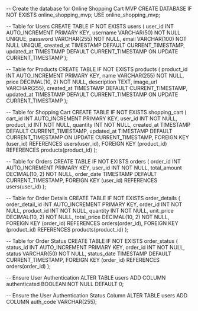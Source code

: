 -- Create the database for Online Shopping Cart MVP
CREATE DATABASE IF NOT EXISTS online_shopping_mvp;
USE online_shopping_mvp;

-- Table for Users
CREATE TABLE IF NOT EXISTS users (
    user_id INT AUTO_INCREMENT PRIMARY KEY,
    username VARCHAR(50) NOT NULL UNIQUE,
    password VARCHAR(255) NOT NULL,
    email VARCHAR(100) NOT NULL UNIQUE,
    created_at TIMESTAMP DEFAULT CURRENT_TIMESTAMP,
    updated_at TIMESTAMP DEFAULT CURRENT_TIMESTAMP ON UPDATE CURRENT_TIMESTAMP
);

-- Table for Products
CREATE TABLE IF NOT EXISTS products (
    product_id INT AUTO_INCREMENT PRIMARY KEY,
    name VARCHAR(255) NOT NULL,
    price DECIMAL(10, 2) NOT NULL,
    description TEXT,
    image_url VARCHAR(255),
    created_at TIMESTAMP DEFAULT CURRENT_TIMESTAMP,
    updated_at TIMESTAMP DEFAULT CURRENT_TIMESTAMP ON UPDATE CURRENT_TIMESTAMP
);

-- Table for Shopping Cart
CREATE TABLE IF NOT EXISTS shopping_cart (
    cart_id INT AUTO_INCREMENT PRIMARY KEY,
    user_id INT NOT NULL,
    product_id INT NOT NULL,
    quantity INT NOT NULL,
    created_at TIMESTAMP DEFAULT CURRENT_TIMESTAMP,
    updated_at TIMESTAMP DEFAULT CURRENT_TIMESTAMP ON UPDATE CURRENT_TIMESTAMP,
    FOREIGN KEY (user_id) REFERENCES users(user_id),
    FOREIGN KEY (product_id) REFERENCES products(product_id)
);

-- Table for Orders
CREATE TABLE IF NOT EXISTS orders (
    order_id INT AUTO_INCREMENT PRIMARY KEY,
    user_id INT NOT NULL,
    total_amount DECIMAL(10, 2) NOT NULL,
    order_date TIMESTAMP DEFAULT CURRENT_TIMESTAMP,
    FOREIGN KEY (user_id) REFERENCES users(user_id)
);

-- Table for Order Details
CREATE TABLE IF NOT EXISTS order_details (
    order_detail_id INT AUTO_INCREMENT PRIMARY KEY,
    order_id INT NOT NULL,
    product_id INT NOT NULL,
    quantity INT NOT NULL,
    unit_price DECIMAL(10, 2) NOT NULL,
    total_price DECIMAL(10, 2) NOT NULL,
    FOREIGN KEY (order_id) REFERENCES orders(order_id),
    FOREIGN KEY (product_id) REFERENCES products(product_id)
);

-- Table for Order Status
CREATE TABLE IF NOT EXISTS order_status (
    status_id INT AUTO_INCREMENT PRIMARY KEY,
    order_id INT NOT NULL,
    status VARCHAR(50) NOT NULL,
    status_date TIMESTAMP DEFAULT CURRENT_TIMESTAMP,
    FOREIGN KEY (order_id) REFERENCES orders(order_id)
);

-- Ensure User Authentication
ALTER TABLE users ADD COLUMN authenticated BOOLEAN NOT NULL DEFAULT 0;

-- Ensure the User Authentication Status Column
ALTER TABLE users ADD COLUMN auth_code VARCHAR(255);

